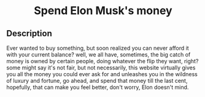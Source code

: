 <h1 align="center">Spend Elon Musk's money</h1>

## Description
Ever wanted to buy something, but soon realized you can never afford it with your current balance? well, we all have, sometimes, the big catch of money is owned by certain people, doing whatever the flip they want, right? some might say it's not fair, but not necessarily, this website virtually gives you all the money you could ever ask for and unleashes you in the wildness of luxury and fortune, go ahead, and spend that money till the last cent, hopefully, that can make you feel better, don't worry, Elon doesn't mind.